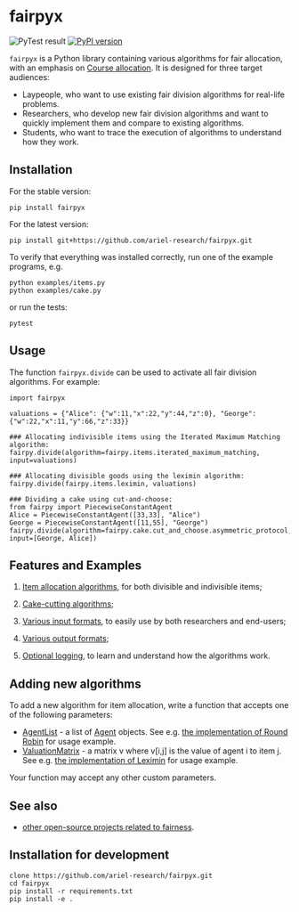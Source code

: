 # fairpyx

![PyTest result](https://github.com/ariel-research/fairpyx/workflows/pytest/badge.svg)
[![PyPI version](https://badge.fury.io/py/fairpyx.svg)](https://badge.fury.io/py/fairpyx)

`fairpyx` is a Python library containing various algorithms for fair allocation, with an emphasis on [Course allocation](https://en.wikipedia.org/wiki/Course_allocation). It is designed for three target audiences:

* Laypeople, who want to use existing fair division algorithms for real-life problems.
* Researchers, who develop new fair division algorithms and want to quickly implement them and compare to existing algorithms.
* Students, who want to trace the execution of algorithms to understand how they work.

## Installation

For the stable version:

    pip install fairpyx

For the latest version:

    pip install git+https://github.com/ariel-research/fairpyx.git

To verify that everything was installed correctly, run one of the example programs, e.g.

    python examples/items.py
    python examples/cake.py

or run the tests:

    pytest

## Usage

The function `fairpyx.divide` can be used to activate all fair division algorithms. For example:

    import fairpyx

    valuations = {"Alice": {"w":11,"x":22,"y":44,"z":0}, "George": {"w":22,"x":11,"y":66,"z":33}}

    ### Allocating indivisible items using the Iterated Maximum Matching algorithm:
    fairpy.divide(algorithm=fairpy.items.iterated_maximum_matching, input=valuations)

    ### Allocating divisible goods using the leximin algorithm:
    fairpy.divide(fairpy.items.leximin, valuations)

    ### Dividing a cake using cut-and-choose:
    from fairpy import PiecewiseConstantAgent
    Alice = PiecewiseConstantAgent([33,33], "Alice")
    George = PiecewiseConstantAgent([11,55], "George")
    fairpy.divide(algorithm=fairpy.cake.cut_and_choose.asymmetric_protocol, input=[George, Alice])


## Features and Examples

1. [Item allocation algorithms](examples/items.md), for both divisible and indivisible items;

1. [Cake-cutting algorithms](examples/cake.md);

1. [Various input formats](examples/input_formats.md), to easily use by both researchers and end-users;

1. [Various output formats](examples/output_formats.md);

1. [Optional logging](examples/loggers.md), to learn and understand how the algorithms work.


## Adding new algorithms

To add a new algorithm for item allocation, write a function that accepts one of the following parameters:

* [AgentList](fairpy/agentlist.py) - a list of [Agent](fairpy/agents.py) objects. See e.g. [the implementation of Round Robin](fairpy/items/round_robin.py) for usage example.
* [ValuationMatrix](fairpy/valuations.py) - a matrix v where v[i,j] is the value of agent i to item j. See e.g. [the implementation of Leximin](fairpy/items/leximin.py) for usage example.

Your function may accept any other custom parameters.


## See also

* [other open-source projects related to fairness](related.md).


## Installation for development

    clone https://github.com/ariel-research/fairpyx.git
    cd fairpyx
    pip install -r requirements.txt
    pip install -e .


